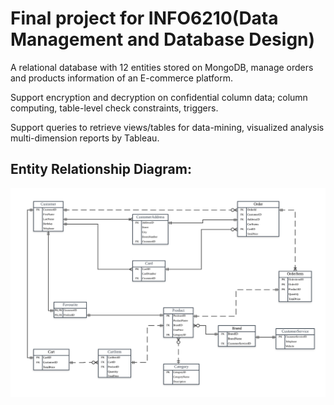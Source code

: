 # Final project for INFO6210(Data Management and Database Design)

A relational database with 12 entities stored on MongoDB, manage orders and products information of an E-commerce platform.

Support encryption and decryption on confidential column data; column computing, table-level check constraints, triggers.

Support queries to retrieve views/tables for data-mining, visualized analysis multi-dimension reports by Tableau.

## Entity Relationship Diagram:
![Image of ERD](https://github.com/MengZhou122/E-Commerce-Platform-Database/blob/master/ERD.png)
